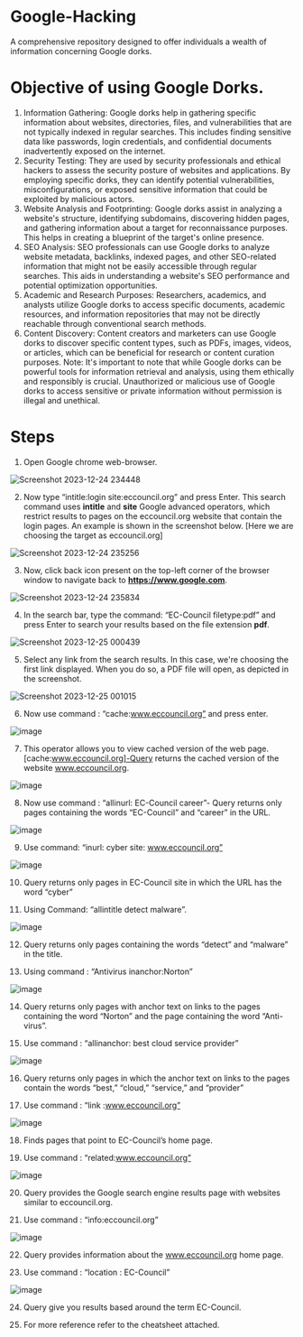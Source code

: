 # Google-Hacking
A comprehensive repository designed to offer individuals a wealth of information concerning Google dorks.
# Objective of using Google Dorks.
1. Information Gathering: Google dorks help in gathering specific information about websites, directories, files, and vulnerabilities that are not typically indexed in regular searches. This includes finding sensitive data like passwords, login credentials, and confidential documents inadvertently exposed on the internet.
2. Security Testing: They are used by security professionals and ethical hackers to assess the security posture of websites and applications. By employing specific dorks, they can identify potential vulnerabilities, misconfigurations, or exposed sensitive information that could be exploited by malicious actors.
3. Website Analysis and Footprinting: Google dorks assist in analyzing a website's structure, identifying subdomains, discovering hidden pages, and gathering information about a target for reconnaissance purposes. This helps in creating a blueprint of the target's online presence.
4. SEO Analysis: SEO professionals can use Google dorks to analyze website metadata, backlinks, indexed pages, and other SEO-related information that might not be easily accessible through regular searches. This aids in understanding a website's SEO performance and potential optimization opportunities.
5. Academic and Research Purposes: Researchers, academics, and analysts utilize Google dorks to access specific documents, academic resources, and information repositories that may not be directly reachable through conventional search methods.
6. Content Discovery: Content creators and marketers can use Google dorks to discover specific content types, such as PDFs, images, videos, or articles, which can be beneficial for research or content curation purposes.
Note: It's important to note that while Google dorks can be powerful tools for information retrieval and analysis, using them ethically and responsibly is crucial. Unauthorized or malicious use of Google dorks to access sensitive or private information without permission is illegal and unethical.
# Steps
1. Open Google chrome web-browser.

![Screenshot 2023-12-24 234448](https://github.com/Debojit2003/Google-Hacking/assets/98704361/959b7fde-6abb-4399-8250-218d6708d9e4)

2. Now type “intitle:login site:eccouncil.org” and press Enter. This search command uses **intitle** and **site** Google advanced operators, which restrict results to pages on the eccouncil.org website that contain the login pages. An example is shown in the screenshot below. [Here we are choosing the target as eccouncil.org]

![Screenshot 2023-12-24 235256](https://github.com/Debojit2003/Google-Hacking/assets/98704361/c3565e6a-c255-438d-b417-00c41f7f3e45)

3. Now, click back icon present on the top-left corner of the browser window to navigate back to **https://www.google.com**.

![Screenshot 2023-12-24 235834](https://github.com/Debojit2003/Google-Hacking/assets/98704361/5b6a5423-541e-4f0d-af38-44a60e3a6a6d)

4. In the search bar, type the command: “EC-Council filetype:pdf” and press Enter to search your results based on the file extension **pdf**.

![Screenshot 2023-12-25 000439](https://github.com/Debojit2003/Google-Hacking/assets/98704361/b65456a6-2ac0-4fe0-965a-5c11dae31f99)

5. Select any link from the search results. In this case, we're choosing the first link displayed. When you do so, a PDF file will open, as depicted in the screenshot.

![Screenshot 2023-12-25 001015](https://github.com/Debojit2003/Google-Hacking/assets/98704361/bff319c7-99b2-4c30-a19a-d708d04af292)

6. Now use command : “cache:www.eccouncil.org” and press enter.

![image](https://github.com/Debojit2003/Google-Hacking/assets/98704361/269b8c6e-86dd-4ea7-bea8-82190ba4c788)
   
7. This operator allows you to view cached version of the web page. [cache:www.eccouncil.org]-Query returns the cached version of the website www.eccouncil.org.

![image](https://github.com/Debojit2003/Google-Hacking/assets/98704361/e3aebbf4-5b99-49f2-82a3-10ce044f381f)

8. Now use command : “allinurl: EC-Council career”- Query returns only pages containing the words “EC-Council” and “career” in the URL.

![image](https://github.com/Debojit2003/Google-Hacking/assets/98704361/a9b9b2a2-757f-4723-a2d7-7fd6572f2e5f)

9. Use command: “inurl: cyber site: www.eccouncil.org”

![image](https://github.com/Debojit2003/Google-Hacking/assets/98704361/d7e81832-fe2b-4a49-aee8-4311c9f26591)

10. Query returns only pages in EC-Council site in which the URL has the word “cyber”

11. Using Command: “allintitle detect malware”.

![image](https://github.com/Debojit2003/Google-Hacking/assets/98704361/251d2fca-6e1e-4355-8020-6f044a58bc4a)

12. Query returns only pages containing the words “detect” and “malware” in the title.

13. Using command : “Antivirus inanchor:Norton”

![image](https://github.com/Debojit2003/Google-Hacking/assets/98704361/009c6f7f-d330-4914-9061-ccb5fe19b073)

14. Query returns only pages with anchor text on links to the pages containing the word “Norton” and the page containing the word “Anti-virus”.

15. Use command : “allinanchor: best cloud service provider”

![image](https://github.com/Debojit2003/Google-Hacking/assets/98704361/31cfd3cd-0396-49c3-820c-fb4e0cf07fc5)

16. Query returns only pages in which the anchor text on links to the pages contain the words “best,” “cloud,” “service,” and “provider”

17. Use command : “link :www.eccouncil.org”

![image](https://github.com/Debojit2003/Google-Hacking/assets/98704361/5b23ae5a-cecc-4fec-b51e-60dccc0700f3)

18. Finds pages that point to EC-Council’s home page.

19. Use command : “related:www.eccouncil.org”

![image](https://github.com/Debojit2003/Google-Hacking/assets/98704361/bdb64aea-f1b5-4b34-848f-56cfa9eca266)

20. Query provides the Google search engine results page with websites similar to eccouncil.org.

21. Use command : “info:eccouncil.org”

![image](https://github.com/Debojit2003/Google-Hacking/assets/98704361/9d55c10d-58c9-4d81-8be8-a49d6e0280f6)

22. Query provides information about the www.eccouncil.org home page.

23. Use command : “location : EC-Council”

![image](https://github.com/Debojit2003/Google-Hacking/assets/98704361/f038d38e-33ac-4a9b-8b10-353c1cf45423)

24. Query give you results based around the term EC-Council.

25. For more reference refer to the cheatsheet attached.














